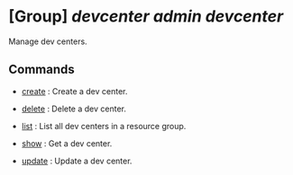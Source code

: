 # [Group] _devcenter admin devcenter_

Manage dev centers.

## Commands

- [create](/Commands/devcenter/admin/devcenter/_create.md)
: Create a dev center.

- [delete](/Commands/devcenter/admin/devcenter/_delete.md)
: Delete a dev center.

- [list](/Commands/devcenter/admin/devcenter/_list.md)
: List all dev centers in a resource group.

- [show](/Commands/devcenter/admin/devcenter/_show.md)
: Get a dev center.

- [update](/Commands/devcenter/admin/devcenter/_update.md)
: Update a dev center.
